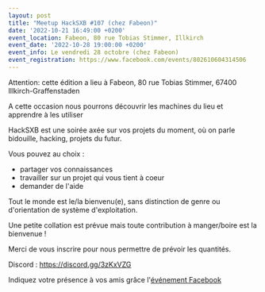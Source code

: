```yaml
---
layout: post
title: "Meetup HackSXB #107 (chez Fabeon)"
date: '2022-10-21 16:49:00 +0200'
event_location: Fabeon, 80 rue Tobias Stimmer, Illkirch
event_date: '2022-10-28 19:00:00 +0200'
event_info: Le vendredi 28 octobre (chez Fabeon)
event_registration: https://www.facebook.com/events/802610604314506
---
```


Attention: cette édition a lieu à Fabeon, 80 rue Tobias Stimmer, 67400 Illkirch-Graffenstaden

A cette occasion nous pourrons découvrir les machines du lieu et apprendre à les utiliser

HackSXB est une soirée axée sur vos projets du moment, où on parle bidouille, hacking, projets du futur.

Vous pouvez au choix :
- partager vos connaissances
- travailler sur un projet qui vous tient à coeur
- demander de l'aide
  
Tout le monde est le/la bienvenu(e), sans distinction de genre ou d'orientation de système d'exploitation.

Une petite collation est prévue mais toute contribution à manger/boire est la bienvenue !

Merci de vous inscrire pour nous permettre de prévoir les quantités.

Discord : https://discord.gg/3zKxVZG

Indiquez votre présence à vos amis grâce l'[événement Facebook](https://www.facebook.com/events/802610604314506)